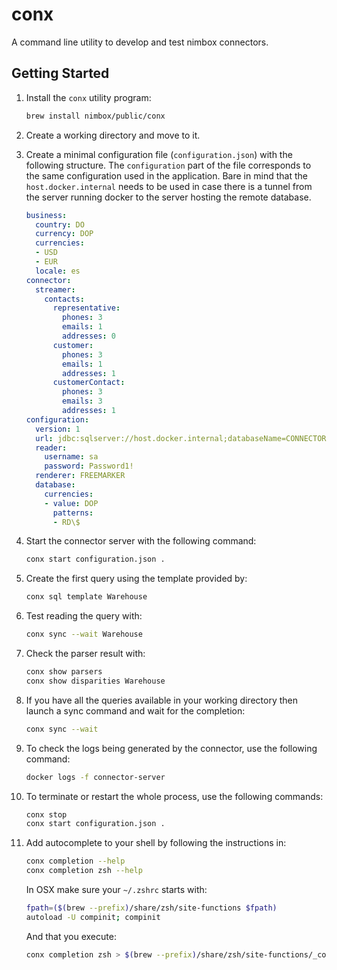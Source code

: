 # conx

A command line utility to develop and test nimbox connectors.

## Getting Started

1. Install the `conx` utility program:

    ```bash
    brew install nimbox/public/conx
    ```

2. Create a working directory and move to it.

3. Create a minimal configuration file (`configuration.json`) with the following
   structure. The `configuration` part of the file corresponds to the same
   configuration used in the application. Bare in mind that the
   `host.docker.internal` needs to be used in case there is a tunnel from the
   server running docker to the server hosting the remote database.

    ```yaml
    business:
      country: DO
      currency: DOP
      currencies:
      - USD
      - EUR
      locale: es
    connector:
      streamer:
        contacts:
          representative:
            phones: 3
            emails: 1
            addresses: 0
          customer:
            phones: 3
            emails: 1
            addresses: 1
          customerContact:
            phones: 3
            emails: 3
            addresses: 1
    configuration:
      version: 1
      url: jdbc:sqlserver://host.docker.internal;databaseName=CONNECTOR
      reader:
        username: sa
        password: Password1!
      renderer: FREEMARKER
      database:
        currencies:
        - value: DOP
          patterns: 
          - RD\$
    ```

4. Start the connector server with the following command:

    ```bash
    conx start configuration.json .
    ```
5. Create the first query using the template provided by:

    ```bash
    conx sql template Warehouse
    ```
6. Test reading the query with:

    ```bash
    conx sync --wait Warehouse
    ```

7. Check the parser result with:

    ```bash
    conx show parsers
    conx show disparities Warehouse
    ```

8. If you have all the queries available in your working directory then launch a
   sync command and wait for the completion:
     
    ```bash
    conx sync --wait
    ```
9. To check the logs being generated by the connector, use the following
   command:

    ```bash
    docker logs -f connector-server
    ```

10. To terminate or restart the whole process, use the following commands:

    ```bash
    conx stop
    conx start configuration.json .
    ```

11. Add autocomplete to your shell by following the instructions in:

    ```bash
    conx completion --help
    conx completion zsh --help
    ```
    In OSX make sure your `~/.zshrc` starts with:
    ```bash
    fpath=($(brew --prefix)/share/zsh/site-functions $fpath)
    autoload -U compinit; compinit
    ```
    And that you execute:
    ```bash
    conx completion zsh > $(brew --prefix)/share/zsh/site-functions/_conx
    ```
